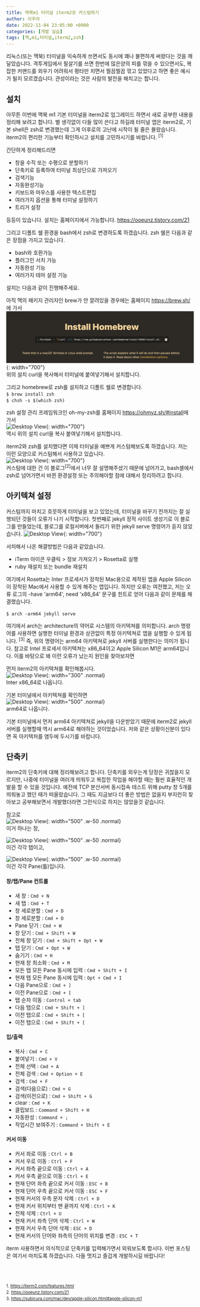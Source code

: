 ```yaml
---
title: 맥북m1 터미널 iterm2로 커스텀하기
author: 이주아
date: 2022-11-04 23:05:00 +0900
categories: [개발 실습]
tags: [맥,m1,터미널,iterm2,zsh]
---
```


리눅스(또는 맥북) 터미널을 익숙하게 쓰면서도 동시에 꽤나 불편하게 써왔다는 것을 깨달았습니다. 격투게임에서 필살기를 쓰면 한번에 많은양의 피를 깎을 수 있으면서도, 복잡한 커맨드를 외우기 어려워서 평타만 치면서 찔끔찔끔 깎고 있었다고 하면 좋은 예시가 될지 모르겠습니다. 관성이라는 것은 사람의 발전을 해치고는 합니다. 


## 설치 

아무튼 이번에 맥북 m1 기본 터미널을 iterm2로 업그레이드 하면서 새로 공부한 내용을 정리해 보려고 합니다. 별 생각없이 다들 많이 쓴다고 하길래 터미널 앱은 iterm2로, 기본 shell은 zsh로 변경했는데 그게 이후로의 고난에 시작이 될 줄은 몰랐습니다. iterm2의 편리한 기능부터 확인하시고 설치를 고민하시기를 바랍니다. <sup>[1]</sup> 

간단하게 정리해드리면
- 창을 수직 또는 수평으로 분할하기
- 단축키로 등록하여 터미널 최상단으로 가져오기
- 검색기능
- 자동완성기능
- 키보드와 마우스를 사용한 텍스트편집
- 여러가지 옵션을 통해 터미널 설정하기
- 트리거 설정  

등등이 있습니다. 설치는 홈페이지에서 가능합니다. <https://ooeunz.tistory.com/21> 

그리고 디폴트 쉘 환경을 bash에서 zsh로 변경하도록 하겠습니다. zsh 쉘은 다음과 같은 장점을 가지고 있습니다.
- bash와 호환가능
- 플러그인 서치 가능
- 자동완성 기능 
- 여러가지 테마 설정 기능


설치는 다음과 같이 진행해주세요. 

아직 맥의 패키지 관리자인 brew가 안 깔려있을 경우에는 홈페이지 <https://brew.sh/>에 가서
![Desktop View](/assets/img/20221029/2.png){: width="700"}  
위의 설치 curl을 복사해서 터미널에 붙여넣기해서 설치합니다.

그리고 homebrew로 zsh를 설치하고 디폴트 쉘로 변경합니다.   
```$ brew install zsh```  
```$ chsh -s $(which zsh)```

zsh 설정 관리 프레임워크인 oh-my-zsh를 홈페이지 <https://ohmyz.sh/#install>에 가서  
![Desktop View](/assets/img/20221029/3.png){: width="700"}  
역시 위의 설치 curl을 복사 붙여넣기해서 설치합니다.

iterm2와 zsh를 설치했다면 이제 터미널을 예쁘게 커스텀해보도록 하겠습니다. 저는 이런 모양으로 커스텀해서 사용하고 있습니다.  
![Desktop View](/assets/img/20221029/1.png){: width="700"}  
커스텀에 대한 건 이 블로그<sup>[2]</sup>에서 너무 잘 설명해주셨기 때문에 넘어가고, bash셸에서 zsh로 넘어가면서 바뀐 환경설정 또는 주의해야할 점에 대해서 정리하려고 합니다.

## 아키텍쳐 설정

커스텀까지 마치고 흐뭇하게 터미널을 보고 있었는데, 터미널을 바꾸기 전까지는 잘 실행되던 것들이 오류가 나기 시작합니다. 첫번째로 jekyll 정적 사이트 생성기로 이 블로그를 만들었는데, 블로그를 로컬서버에서 돌리기 위한 jekyll serve 명령어가 듣지 않았습니다.
![Desktop View](/assets/img/20221029/4.png){: width="700"}  

서치해서 나온 해결방법은 다음과 같았습니다.
- iTerm 아이콘 우클릭 > 정보 가져오기 > Rosetta로 실행
- ruby 재설치 또는 bundle 재설치  

여기에서 Rosetta는 Inter 프로세서가 장착된 Mac용으로 제작된 앱을 Apple Silicon이 장착된 Mac에서 사용할 수 있게 해주는 앱입니다. 하지만 오류는 여전했고, 저는 오류 로그의 -have 'arm64', need 'x86_64' 문구를 힌트로 얻어 다음과 같이 문제를 해결했습니다.

```$ arch -arm64 jekyll serve ```

여기에서 arch는 architecture의 약어로 시스템의 아키텍쳐를 의미합니다. arch 명령어를 사용하면 실행한 터미널 환경과 상관없이 특정 아키텍쳐로 앱을 실행할 수 있게 됩니다. <sup>[3]</sup>  즉, 위의 명령어는 arm64 아키텍쳐로 jekyll 서버를 실행한다는 의미가 됩니다. 참고로 Intel 프로세서 아키텍쳐는 x86_64이고 Apple Silicon M1은 arm64입니다. 
이를 바탕으로 왜 이런 오류가 났는지 원인을 찾아보자면

먼저 iterm2의 아키텍쳐를 확인해봅시다.  
![Desktop View](/assets/img/20221029/5.png){: width="300" .normal}  
Inter x86_64로 나옵니다. 

기본 터미널에서 아키텍쳐를 확인하면  
![Desktop View](/assets/img/20221029/6.png){: width="500" .normal}  
arm64로 나옵니다.

기본 터미널에서 먼저 arm64 아키텍쳐로 jekyll을 다운받았기 때문에 iterm2로 jekyll 서버를 실행할때 역시 arm64로 해야하는 것이었습니다. 저와 같은 상황이신분이 있다면 꼭 아키텍처를 염두에 두시기를 바랍니다.


## 단축키

iterm2의 단축키에 대해 정리해보려고 합니다. 단축키를 외우는게 당장은 귀찮을지 모르지만, 나중에 터미널을 여러개 띄워두고 복잡한 작업을 해야할 때는 훨씬 효율적인 개발을 할 수 있을 것입니다. 예전에 TCP 분산서버 동시접속 테스트 위해 putty 창 5개를 띄워놓고 했던 때가 떠올랐습니다. 그 때도 지금보다 더 좋은 방법은 없을지 부지런히 찾아보고 공부해보면서 개발했더라면 그런식으로 하지는 않았을것 같습니다.

참고로   
![Desktop View](/assets/img/20221029/8.png){: width="500" .w-50 .normal}    
이거 하나는 창,

![Desktop View](/assets/img/20221029/9.png){: width="500" .w-50 .normal}  
이건 각각 탭이고,

![Desktop View](/assets/img/20221029/10.png){: width="500" .w-50 .normal}  
이건 각각 Pane(틀)입니다.

#### 창/탭/Pane 컨트롤
- 새 창 : ```Cmd + N```
- 새 탭 : ```Cmd + T```
- 창 세로분할 : ```Cmd + D```
- 창 세로분할 : ```Cmd + D```
- Pane 닫기 : ```Cmd + W```
- 창 닫기 : ```Cmd + Shift + W```
- 전체 창 닫기 : ```Cmd + Shift + Opt + W```
- 탭 닫기 : ```Cmd + Opt + W```
- 숨기기 : ```Cmd + H```
- 현재 창 최소화 : ```Cmd + M```
- 모든 탭 모든 Pane 동시에 입력 : ```Cmd + Shift + I```
- 현재 탭 모든 Pane 동시에 입력 : ```Opt + Cmd + I```
- 다음 Pane으로 : ```Cmd + ]```
- 이전 Pane으로 : ```Cmd + [```
- 탭 순차 이동 : ```Control + tab```
- 다음 탭으로 : ```Cmd + Shift + ]``` 
- 이전 탭으로 : ```Cmd + Shift + [```
- 이전 탭으로 : ```Cmd + Shift + [```

#### 입/출력
- 복사 : ```Cmd + C```
- 붙여넣기 : ```Cmd + V```
- 전체 선택 : ```Cmd + A```
- 전체 검색 : ```Cmd + Option + E``` 
- 검색 : ```Cmd + F```
- 검색(다음으로) : ```Cmd + G```
- 검색(이전으로) : ```Cmd + Shift + G```
- clear	: ```Cmd + K```
- 클립보드 : ```Command + Shift + H```
- 자동완성 : ```Command + ;```
- 작업시간 보여주기 : ```Command + Shift + E```  

#### 커서 이동
- 커서 좌로 이동 : ```Ctrl + B```  
- 커서 우로 이동 : ```Ctrl + F```
- 커서 좌측 끝으로 이동 : ```Ctrl + A```
- 커서 우측 끝으로 이동 : ```Ctrl + E```
- 현재 단어 좌측 끝으로 커서 이동 : ```ESC + B```
- 현재 단어 우측 끝으로 커서 이동 : ```ESC + F```
- 현재 커서의 우측 문자 삭제 : ```Ctrl + D``` 
- 현재 커서 위치부터 맨 끝까지 삭제 : ```Ctrl + K```
- 전체 삭제 : ```Ctrl + U```
- 현재 커서 좌측 단어 삭제 : ```Ctrl + W```
- 현재 커서 우측 단어 삭제 : ```ESC + D```
- 현재 커서의 단어와 좌측의 단어의 위치를 변경 : ```ESC + T```

iterm 사용하면서 의식적으로 단축키를 입력해가면서 외워보도록 합시다. 이번 포스팅은 여기서 마치도록 하겠습니다. 다들 멋지고 즐겁게 개발하시길 바랍니다!

<br>
<br>  


<span style="font-size:80%"><a name="footnote_1">1</a>. <https://iterm2.com/features.html></span>  
<span style="font-size:80%"><a name="footnote_2">2</a>. <https://ooeunz.tistory.com/21></span>  
<span style="font-size:80%"><a name="footnote_3">3</a>. <https://subicura.com/mac/dev/apple-silicon.html#apple-silicon-m1></span>  

